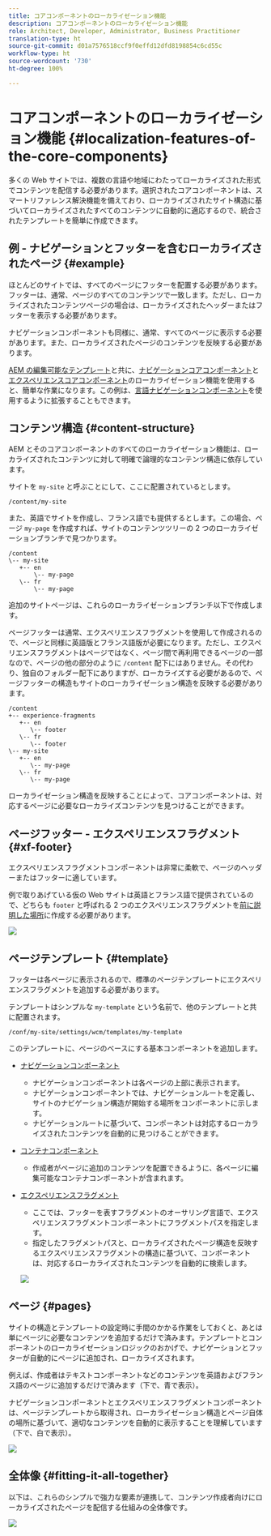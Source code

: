 ```yaml
---
title: コアコンポーネントのローカライゼーション機能
description: コアコンポーネントのローカライゼーション機能
role: Architect, Developer, Administrator, Business Practitioner
translation-type: ht
source-git-commit: d01a7576518ccf9f0effd12dfd8198854c6cd55c
workflow-type: ht
source-wordcount: '730'
ht-degree: 100%

---
```



# コアコンポーネントのローカライゼーション機能 {#localization-features-of-the-core-components}

多くの Web サイトでは、複数の言語や地域にわたってローカライズされた形式でコンテンツを配信する必要があります。選択されたコアコンポーネントは、スマートリファレンス解決機能を備えており、ローカライズされたサイト構造に基づいてローカライズされたすべてのコンテンツに自動的に適応するので、統合されたテンプレートを簡単に作成できます。

## 例 - ナビゲーションとフッターを含むローカライズされたページ {#example}

ほとんどのサイトでは、すべてのページにフッターを配置する必要があります。フッターは、通常、ページのすべてのコンテンツで一致します。ただし、ローカライズされたコンテンツページの場合は、ローカライズされたヘッダーまたはフッターを表示する必要があります。

ナビゲーションコンポーネントも同様に、通常、すべてのページに表示する必要があります。また、ローカライズされたページのコンテンツを反映する必要があります。

[AEM の編集可能なテンプレート](/help/components/navigation.md)と共に、[ナビゲーションコアコンポーネント](/help/components/experience-fragment.md)と[エクスペリエンスコアコンポーネント](https://docs.adobe.com/content/help/ja-JP/experience-manager-cloud-service/sites/authoring/features/templates.html)のローカライゼーション機能を使用すると、簡単な作業になります。この例は、[言語ナビゲーションコンポーネント](/help/components/language-navigation.md)を使用するように拡張することもできます。

## コンテンツ構造 {#content-structure}

AEM とそのコアコンポーネントのすべてのローカライゼーション機能は、ローカライズされたコンテンツに対して明確で論理的なコンテンツ構造に依存しています。

サイトを `my-site` と呼ぶことにして、ここに配置されているとします。

```
/content/my-site
```

また、英語でサイトを作成し、フランス語でも提供するとします。この場合、ページ `my-page` を作成すれば、サイトのコンテンツツリーの 2 つのローカライゼーションブランチで見つかります。

```
/content
\-- my-site
   +-- en
       \-- my-page
   \-- fr
       \-- my-page
```

追加のサイトページは、これらのローカライゼーションブランチ以下で作成します。

ページフッターは通常、エクスペリエンスフラグメントを使用して作成されるので、ページと同様に英語版とフランス語版が必要になります。ただし、エクスペリエンスフラグメントはページではなく、ページ間で再利用できるページの一部なので、ページの他の部分のように `/content` 配下にはありません。その代わり、独自のフォルダー配下にありますが、ローカライズする必要があるので、ページフッターの構造もサイトのローカライゼーション構造を反映する必要があります。

```
/content
+-- experience-fragments
   +-- en
      \-- footer
   \-- fr
      \-- footer
\-- my-site
   +-- en
      \-- my-page
   \-- fr
      \-- my-page
```

ローカライゼーション構造を反映することによって、コアコンポーネントは、対応するページに必要なローカライズコンテンツを見つけることができます。

## ページフッター - エクスペリエンスフラグメント {#xf-footer}

エクスペリエンスフラグメントコンポーネントは非常に柔軟で、ページのヘッダーまたはフッターに適しています。

例で取りあげている仮の Web サイトは英語とフランス語で提供されているので、どちらも `footer` と呼ばれる 2 つのエクスペリエンスフラグメントを[前に説明した場所](#content-structure)に作成する必要があります。

![](/help/assets/screen-shot-2019-09-09-11.08.28.png)

## ページテンプレート {#template}

フッターは各ページに表示されるので、標準のページテンプレートにエクスペリエンスフラグメントを追加する必要があります。

テンプレートはシンプルな `my-template` という名前で、他のテンプレートと共に配置されます。

```
/conf/my-site/settings/wcm/templates/my-template
```

このテンプレートに、ページのベースにする基本コンポーネントを追加します。

* [ナビゲーションコンポーネント](/help/components/navigation.md)
   * ナビゲーションコンポーネントは各ページの上部に表示されます。
   * ナビゲーションコンポーネントでは、ナビゲーションルートを定義し、サイトのナビゲーション構造が開始する場所をコンポーネントに示します。
   * ナビゲーションルートに基づいて、コンポーネントは対応するローカライズされたコンテンツを自動的に見つけることができます。
* [コンテナコンポーネント](/help/components/container.md)
   * 作成者がページに追加のコンテンツを配置できるように、各ページに編集可能なコンテナコンポーネントが含まれます。
* [エクスペリエンスフラグメント](/help/components/experience-fragment.md)
   * ここでは、フッターを表すフラグメントのオーサリング言語で、エクスペリエンスフラグメントコンポーネントにフラグメントパスを指定します。
   * 指定したフラグメントパスと、ローカライズされたページ構造を反映するエクスペリエンスフラグメントの構造に基づいて、コンポーネントは、対応するローカライズされたコンテンツを自動的に検索します。

   ![](/help/assets/screen-shot-2019-09-09-11.20.10.png)

## ページ {#pages}

サイトの構造とテンプレートの設定時に手間のかかる作業をしておくと、あとは単にページに必要なコンテンツを追加するだけで済みます。テンプレートとコンポーネントのローカライゼーションロジックのおかげで、ナビゲーションとフッターが自動的にページに追加され、ローカライズされます。

例えば、作成者はテキストコンポーネントなどのコンテンツを英語およびフランス語のページに追加するだけで済みます（下で、青で表示）。

ナビゲーションコンポーネントとエクスペリエンスフラグメントコンポーネントは、ページテンプレートから取得され、ローカライゼーション構造とページ自体の場所に基づいて、適切なコンテンツを自動的に表示することを理解しています（下で、白で表示）。

![](/help/assets/screen-shot-2019-09-09-11.22.14.png)

## 全体像 {#fitting-it-all-together}

以下は、これらのシンプルで強力な要素が連携して、コンテンツ作成者向けにローカライズされたページを配信する仕組みの全体像です。

![](/help/assets/screen-shot-2019-09-09-11.27.58.png)
